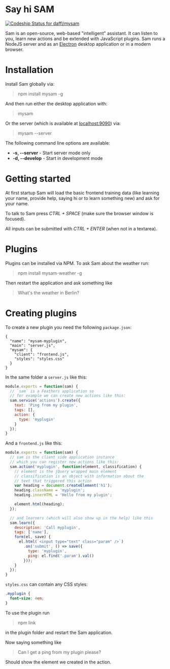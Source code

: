 # Say hi SAM

[ ![Codeship Status for daffl/mysam](https://codeship.com/projects/b26a3f10-3c66-0133-d19d-1276d5d0a1e7/status?branch=master)](https://codeship.com/projects/102258)

Sam is an open-source, web-based "intelligent" assistant. It can listen to you, learn new actions and be extended with JavaScript plugins. Sam runs a NodeJS server and as an [Electron](http://electron.atom.io/) desktop application or in a modern browser.

# Installation

Install Sam globally via:

> npm install mysam -g

And then run either the desktop application with:

> mysam

Or the server (which is available at [localhost:9090](http://localhost:9090)) via:

> mysam --server

The following command line options are available:

- __-s, --server__ - Start server mode only
- __-d, --develop__ - Start in development mode

# Getting started

At first startup Sam will load the basic frontend training data (like learning your name, provide help, saying hi or to learn something new) and ask for your name.

To talk to Sam press *CTRL + SPACE* (make sure the browser window is focused).

All inputs can be submitted with *CTRL + ENTER* (when not in a textarea).

# Plugins

Plugins can be installed via NPM. To ask Sam about the weather run:

> npm install mysam-weather -g

Then restart the application and ask something like

> What's the weather in Berlin?

# Creating plugins

To create a new plugin you need the following `package.json`:

```
{
  "name": "mysam-myplugin",
  "main": "server.js",
  "mysam": {
    "client": "frontend.js",
    "styles": "styles.css"
  }
}
```

In the same folder a `server.js` like this:

```js
module.exports = function(sam) {
  // `sam` is a Feathers application so
  // for example we can create new actions like this:
  sam.service('actions').create({
    text: 'Ping from my plugin',
    tags: [],
    action: {
      type: 'myplugin'
    }
  });
}
```

And a `frontend.js` like this:

```js
module.exports = function(sam) {
  // sam is the client side application instance
  // which you can register new actions like this:
  sam.action('myplugin', function(element, classification) {
    // element is the jQuery wrapped main element
    // classification is an object with information about the
    // text that triggered this action
    var heading = document.createElement('h1');
    heading.className = 'myplugin';
    heading.innerHTML = 'Hello from my plugin';

    element.html(heading);
  });

  // and learners (which will also show up in the help) like this
  sam.learn({
    description: 'Call myplugin',
    tags: ['name'],
    form(el, save) {
      el.html(`<input type="text" class="param" />`)
        .on('submit', () => save({
          type: 'myplugin',
          ping: el.find('.param').val()
        }));
    }
  });
}
```

`styles.css` can contain any CSS styles:

```css
.myplugin {
  font-size: 4em;
}
```

To use the plugin run

> npm link

in the plugin folder and restart the Sam application.

Now saying something like

> Can I get a ping from my plugin please?

Should show the element we created in the action.
